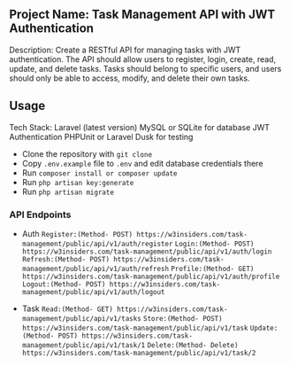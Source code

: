 ## Project Name: Task Management API with JWT Authentication
Description: Create a RESTful API for managing tasks with JWT authentication. The API should allow users to register, login, create, read, update, and delete tasks. Tasks should belong to specific users, and users should only be able to access, modify, and delete their own tasks.

## Usage
Tech Stack:
Laravel (latest version)
MySQL or SQLite for database
JWT Authentication
PHPUnit or Laravel Dusk for testing

- Clone the repository with `git clone`
- Copy `.env.example` file to `.env` and edit database credentials there
- Run `composer install or composer update`
- Run `php artisan key:generate`
- Run `php artisan migrate`


### API Endpoints
- Auth
	`Register:(Method- POST) https://w3insiders.com/task-management/public/api/v1/auth/register`
	`Login:(Method- POST) https://w3insiders.com/task-management/public/api/v1/auth/login`
	`Refresh:(Method- POST) https://w3insiders.com/task-management/public/api/v1/auth/refresh`
	`Profile:(Method- GET) https://w3insiders.com/task-management/public/api/v1/auth/profile`
	`Logout:(Method- POST) https://w3insiders.com/task-management/public/api/v1/auth/logout`

- Task
	`Read:(Method- GET) https://w3insiders.com/task-management/public/api/v1/tasks`
	`Store:(Method- POST) https://w3insiders.com/task-management/public/api/v1/task`
	`Update:(Method- POST) https://w3insiders.com/task-management/public/api/v1/task/1`
	`Delete:(Method- Delete) https://w3insiders.com/task-management/public/api/v1/task/2`
